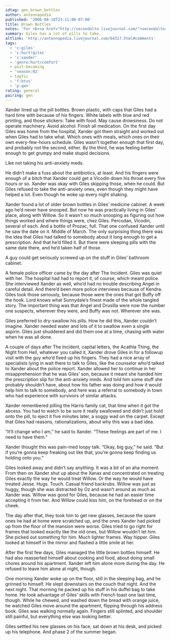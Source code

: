 ```yaml
---
idtag: gen_brown_bottles
author: antennapedia
published: '2006-08-18T23:11:00-07:00'
title: Brown Bottles
notes: 'For <b><a href="http://secondalto.livejournal.com/">secondalto</a></b>. "Something about Giles and the various pills he takes or has taken over the course of his tenure as Watcher. (cause I hate taking pills)." Could follow <a href="http://antennapedia.livejournal.com/31526.html">&#8220;Substitute&#8221;</a>.'
summary: Giles has a lot of pills to take.
altlink: 'http://antennapedia.livejournal.com/64317.html#comments'
tags:
  - 'c:giles'
  - 'c:hurt!giles'
  - 'c:xander'
  - 'genre:hurt/comfort'
  - post-becoming
  - 'season:02'
  - tagfic
  - 'f:btvs'
  - 'p:gen'
rating: general
pairing: gen
---
```

Xander lined up the pill bottles. Brown plastic, with caps that Giles had a hard time with because of his fingers. White labels with blue and red printing, and those stickers: Take with food. May cause drowsiness. Do not operate machinery. Avoid alcohol. Finish all medication. On the first day Giles was home from the hospital, Xander got them straight and worked out when Giles had to take what. Which ones with meals, which ones on their own every-few-hours schedule. Giles wasn&#8217;t together enough that first day, and probably not the second, either. By the third, he was feeling better enough to get grumpy and make stupid decisions.

Like not taking his anti-anxiety meds.

He didn&#8217;t make a fuss about the antibiotics, at least. And his fingers were enough of a bitch that Xander could get a Vicodin down his throat every five hours or so. Xander was okay with Giles skipping those, when he could. But Giles refused to take the anti-anxiety ones, even though they might have helped a lot. Even though he woke up every night shaking.  

Xander found a lot of older brown bottles in Giles&#8217; medicine cabinet. A week ago he&#8217;d never have snooped. But now he was practically living in Giles&#8217; place, along with Willow. So it wasn&#8217;t so much snooping as figuring out how things worked and where things were, chez Giles. Percodan, Vicodin, several of each. And a bottle of Prozac, full. That one confused Xander until he saw the date on it. Middle of March. The only surprising thing there was the idea that Giles had talked to somebody about it long enough to get a prescription. And that he&#8217;d filled it. But there were sleeping pills with the same date there, and he&#8217;d taken half of those.

A guy could get seriously screwed up on the stuff in Giles&#8217; bathroom cabinet.

A female police officer came by the day after The Incident. Giles was quiet with her. The hospital had had to report it, of course, which meant police. She interviewed Xander as well, who&#8217;d had no trouble describing Angel in careful detail. And there&#8217;d been more police interviews because of Kendra. Giles took those seriously, because those were the ones that got Buffy off the hook. Lord knows what Sunnydale&#8217;s finest made of the whole tangled story. The important thing was that Angel and Drusilla were now the number one suspects, wherever they were, and Buffy was not. Wherever she was.

Giles preferred to dry-swallow his pills. How he did this, Xander couldn&#8217;t imagine. Xander needed water and lots of it to swallow even a single aspirin. Giles just shuddered and did them one at a time, chasing with water when he was all done.

A couple of days after The Incident, capital letters, the Acathla Thing, the Night from Hell, whatever you called it, Xander drove Giles in for a followup visit with the guy who&#8217;d fixed up his fingers. They had a nice array of specialists lying in wait there to talk to Giles, like the counselor who&#8217;d talked to Xander about the police report. Xander allowed her to continue in her misapprehension that he was Giles&#8217; son, because it meant she handed him the prescription slip for the anti-anxiety meds. And told him some stuff she probably shouldn&#8217;t have, about how his father was doing and how it would help him to talk to somebody, and here was a referral to somebody in town who had experience with survivors of similar attacks.

Xander remembered pilling the Harris family cat, that time when it got the abcess. You had to watch to be sure it really swallowed and didn&#8217;t just hold onto the pill, to eject it five minutes later, a soggy wad on the carpet. Except that Giles had reasons, rationalizations, about why this was a bad idea. 

&#8220;It&#8217;ll change who I am,&#8221; he said to Xander. &#8220;These feelings are part of me. I need to have them.&#8221;

Xander thought this was pain-med loopy talk. &#8220;Okay, big guy,&#8221; he said. &#8220;But if you&#8217;re gonna keep freaking out like that, you&#8217;re gonna keep finding us holding onto you.&#8221;

Giles looked away and didn&#8217;t say anything. It was a bit of an aha moment. From then on Xander shut up about the Xanax and concentrated on treating Giles exactly the way he would treat Willow. Or the way he would have treated Jesse. Hugs. Touch. Casual friend backrubs. Willow was just as huggy, though she was distracted by Oz and wasn&#8217;t around as much as Xander was. Willow was good for Giles, because he had an easier time accepting it from her. And Willow could kiss him, on the forehead or on the cheek. 

The day after that, they took him to get new glasses, because the spare ones he had at home were scratched up, and the ones Xander had picked up from the floor of the mansion were worse. Giles tried to go right for frames that looked exactly like the old ones, but Willow wouldn&#8217;t let him. She picked out something for him. Much lighter frames. Way hipper. Giles looked at himself in the mirror and flashed a little smile at her.

After the first few days, Giles managed the little brown bottles himself. He had also reasserted himself about cooking and food, about doing small chores around his apartment. Xander left him alone more during the day. He refused to leave him alone at night, though. 

One morning Xander woke up on the floor, still in the sleeping bag, and he grinned to himself. He slept downstairs on the couch that night. And the next night. That morning he packed up his stuff in his duffel bag to take home. He took advantage of Giles&#8217; skills with French toast one last time, though. While he chewed, and washed down the bread with orange juice, he watched Giles move around the apartment, flipping through his address book. Giles was walking normally again. Fingers still splinted, and shoulder still painful, but everything else was looking better.

Giles settled his new glasses on his face, sat down at his desk, and picked up his telephone. And phase 2 of the summer began.
